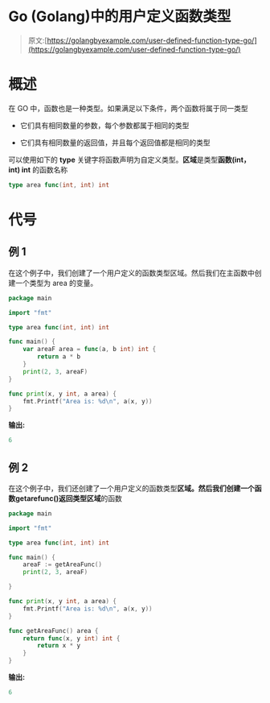# Go (Golang)中的用户定义函数类型

> 原文:[https://golangbyexample.com/user-defined-function-type-go/](https://golangbyexample.com/user-defined-function-type-go/)

# **概述**

在 GO 中，函数也是一种类型。如果满足以下条件，两个函数将属于同一类型

*   它们具有相同数量的参数，每个参数都属于相同的类型

*   它们具有相同数量的返回值，并且每个返回值都是相同的类型

可以使用如下的 **type** 关键字将函数声明为自定义类型。**区域**是类型**函数(int，int) int** 的函数名称

```go
type area func(int, int) int
```

# **代号**

## **例 1**

在这个例子中，我们创建了一个用户定义的函数类型区域。然后我们在主函数中创建一个类型为 area 的变量。

```go
package main

import "fmt"

type area func(int, int) int

func main() {
    var areaF area = func(a, b int) int {
        return a * b
    }
    print(2, 3, areaF)
}

func print(x, y int, a area) {
    fmt.Printf("Area is: %d\n", a(x, y))
}
```

**输出:**

```go
6
```

## **例 2**

在这个例子中，我们还创建了一个用户定义的函数类型**区域。**然后我们创建一个函数**getarefunc()**返回类型**区域**的函数

```go
package main

import "fmt"

type area func(int, int) int

func main() {
    areaF := getAreaFunc()
    print(2, 3, areaF)

}

func print(x, y int, a area) {
    fmt.Printf("Area is: %d\n", a(x, y))
}

func getAreaFunc() area {
    return func(x, y int) int {
        return x * y
    }
}
```

**输出:**

```go
6
```